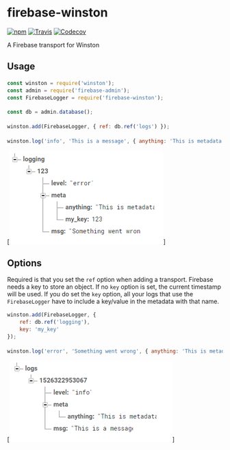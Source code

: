 # firebase-winston
[![npm](https://img.shields.io/npm/v/firebase-winston.svg)](https://www.npmjs.com/package/firebase-winston)
[![Travis](https://travis-ci.com/bram-codes/firebase-winston.svg?branch=master)](https://travis-ci.com/bram-codes/firebase-winston)
[![Codecov](https://img.shields.io/codecov/c/github/bram-codes/firebase-winston.svg)](https://codecov.io/gh/bram-codes/firebase-winston)

A Firebase transport for Winston

## Usage

```javascript
const winston = require('winston');
const admin = require('firebase-admin');
const FirebaseLogger = require('firebase-winston');

const db = admin.database();

winston.add(FirebaseLogger, { ref: db.ref('logs') });

winston.log('info', 'This is a message', { anything: 'This is metadata' })
```

[![Firebase Realtime Database](https://raw.githubusercontent.com/bram-codes/firebase-winston/4f238edab4a779f3fe71345e4876710aa72e816b/screenshot-options.png)]

## Options

Required is that you set the `ref` option when adding a transport.
Firebase needs a key to store an object. If no `key` option is set, the current timestamp will be used.
If you do set the `key` option, all your logs that use the `FirebaseLogger` have to include a key/value in the metadata with that name.
```javascript
winston.add(FirebaseLogger, {
	ref: db.ref('logging'),
	key: 'my_key'
});

winston.log('error', 'Something went wrong', { anything: 'This is metadata', my_key: 123 })
```

[![Firebase Realtime Database](https://raw.githubusercontent.com/bram-codes/firebase-winston/4f238edab4a779f3fe71345e4876710aa72e816b/screenshot-usage.png)]
